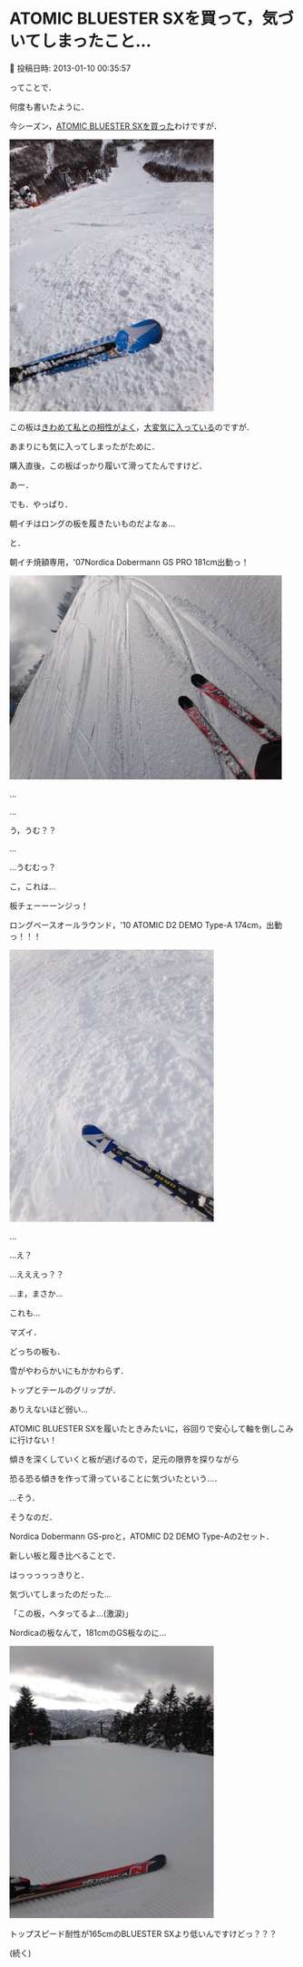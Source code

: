 # ATOMIC BLUESTER SXを買って，気づいてしまったこと…

📅 投稿日時: 2013-01-10 00:35:57

ってことで．


何度も書いたように．


今シーズン，[ATOMIC BLUESTER SXを買った](e06ff03392356a872ae2cb4034a92b750.md)わけですが．




![c88b2bd4db5269f3d635ecca719f39bf.jpg](images/c88b2bd4db5269f3d635ecca719f39bf.jpg)




この板は[きわめて私との相性がよく](eed01cf53b09cd5f05827d8f9713e78e7.md)，[大変気に入っている](e03a9cb9f07bab79a5035e1b84db307a2.md)のですが．


あまりにも気に入ってしまったがために．


購入直後，この板ばっかり履いて滑ってたんですけど．





あー．


でも．やっぱり．


朝イチはロングの板を履きたいものだよなぁ…


と．


朝イチ焼額専用，'07Nordica Dobermann GS PRO 181cm出動っ！




![14f613b02a528d1ab35002fecfa04b81.jpg](images/14f613b02a528d1ab35002fecfa04b81.jpg)




…


…


う，うむ？？


…


…うむむっ？


こ，これは…





板チェーーーンジっ！


ロングベースオールラウンド，'10 ATOMIC D2 DEMO Type-A 174cm，出動っ！！！




![c78f3b84a22145c232a70df50f47408e.jpg](images/c78f3b84a22145c232a70df50f47408e.jpg)




…


…え？


…えええっ？？


…ま，まさか…


これも…





マズイ．


どっちの板も．


雪がやわらかいにもかかわらず．


トップとテールのグリップが．


ありえないほど弱い…


ATOMIC BLUESTER SXを履いたときみたいに，谷回りで安心して軸を倒しこみに行けない！


傾きを深くしていくと板が逃げるので，足元の限界を探りながら


恐る恐る傾きを作って滑っていることに気づいたという…．





…そう．


そうなのだ．


Nordica Dobermann GS-proと，ATOMIC D2 DEMO Type-Aの2セット．


新しい板と履き比べることで．


はっっっっっきりと．


気づいてしまったのだった…


「この板，ヘタってるよ…(激涙)」





Nordicaの板なんて，181cmのGS板なのに…




![f9097e88c89b94ebc49fce2007c309b6.jpg](images/f9097e88c89b94ebc49fce2007c309b6.jpg)




トップスピード耐性が165cmのBLUESTER SXより低いんですけどっ？？？





(続く)

